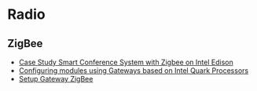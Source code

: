 Radio
==

## ZigBee

- [Case Study Smart Conference System with Zigbee on Intel Edison](https://software.intel.com/en-us/articles/case-study-build-a-smart-conference-system-by-enabling-zigbee-on-the-intel-edison-platform)
- [Configuring modules using Gateways based on Intel Quark Processors](https://software.intel.com/en-us/SetupGateway-ZigBee)
- [Setup Gateway ZigBee](https://software.intel.com/en-us/SetupGateway-ZigBee)
